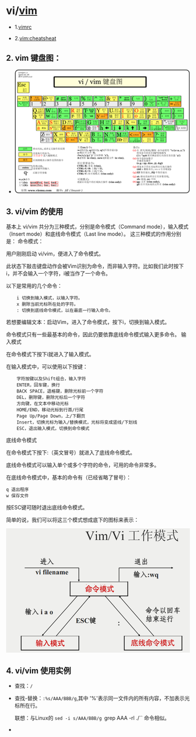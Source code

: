 # vi/[vim](http://www.vim.org/)

- 1.[vimrc](https://github.com/dick7/vimrc)

- 2.[vim:cheatsheat](http://www.cheat-sheets.org/#Vim)

## 2. vim 键盘图：

- ![vim:keymap](../imgs/vi-vim-cheat-sheet-sch.gif)

## 3. vi/vim 的使用

基本上 vi/vim 共分为三种模式，分别是命令模式（Command mode），输入模式（Insert mode）和底线命令模式（Last line mode）。 这三种模式的作用分别是：
命令模式：

用户刚刚启动 vi/vim，便进入了命令模式。

此状态下敲击键盘动作会被Vim识别为命令，而非输入字符。比如我们此时按下i，并不会输入一个字符，i被当作了一个命令。

以下是常用的几个命令：
```
    i 切换到输入模式，以输入字符。
    x 删除当前光标所在处的字符。
    : 切换到底线命令模式，以在最底一行输入命令。
```
若想要编辑文本：启动Vim，进入了命令模式，按下i，切换到输入模式。

命令模式只有一些最基本的命令，因此仍要依靠底线命令模式输入更多命令。
输入模式

在命令模式下按下i就进入了输入模式。

在输入模式中，可以使用以下按键：
```
    字符按键以及Shift组合，输入字符
    ENTER，回车键，换行
    BACK SPACE，退格键，删除光标前一个字符
    DEL，删除键，删除光标后一个字符
    方向键，在文本中移动光标
    HOME/END，移动光标到行首/行尾
    Page Up/Page Down，上/下翻页
    Insert，切换光标为输入/替换模式，光标将变成竖线/下划线
    ESC，退出输入模式，切换到命令模式
```
底线命令模式

在命令模式下按下:（英文冒号）就进入了底线命令模式。

底线命令模式可以输入单个或多个字符的命令，可用的命令非常多。

在底线命令模式中，基本的命令有（已经省略了冒号）：

    q 退出程序
    w 保存文件

按ESC键可随时退出底线命令模式。

简单的说，我们可以将这三个模式想成底下的图标来表示：

![vim:workmodel](../imgs/vim-vi-workmodel.png)

## 4. vi/vim 使用实例

- 查找：`/`
- 查找-替换：`:%s/AAA/BBB/g`,其中 '%'表示同一文件内的所有内容，不加表示光标所在行。

    联想：与Linux的 `sed -i s/AAA/BBB/g `grep AAA -rl ./`` 命令相似。
-
